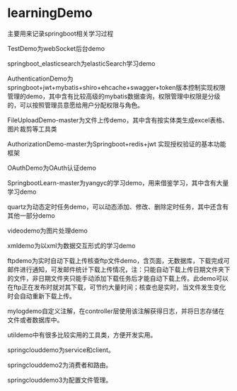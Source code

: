 # learningDemo
主要用来记录springboot相关学习过程

TestDemo为webSocket后台demo

springboot_elasticsearch为elasticSearch学习demo

AuthenticationDemo为springboot+jwt+mybatis+shiro+ehcache+swagger+token版本控制实现权限管理的demo，其中含有比较高级的mybatis数据查询，权限管理中权限是分级的，可以按照管理员意愿给用户分配权限与角色。

FileUploadDemo-master为文件上传demo，其中含有按实体类生成excel表格、图片裁剪等工具类

AuthorizationDemo-master为Springboot+redis+jwt 实现授权验证的基本功能框架

OAuthDemo为OAuth认证demo

SpringbootLearn-master为yangyc的学习demo，用来借鉴学习，其中含有大量学习demo

quartz为动态定时任务demo，可以动态添加、修改、删除定时任务，其中还含有其他一部分demo

videodemo为图片处理demo

xmldemo为以xml为数据交互形式的学习demo

ftpdemo为实时自动下载上传核查ftp文件demo，含页面，无数据库，下载完成可邮件进行通知，可发邮件统计下载上传情况，注：只能自动下载上传日期文件夹下的文件，非日期文件夹只能手动添加下载任务后才能自动下载上传。此demo可以在ftp正在发布时就对其下载，可节约大量时间；核查也是实时，当文件发生变化时会自动重新下载上传。

mylogdemo自定义注解，在controller层使用该注解获得日志，并将日志存储在文件或者数据库中。

utildemo中有很多比较实用的工具类，方便开发实用。

springclouddemo为service和client。

springclouddemo2为消费者和路由。

springclouddemo3为配置文件管理。

